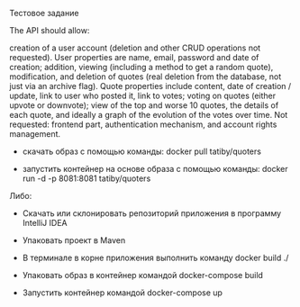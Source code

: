 Тестовое задание

The API should allow:

creation of a user account (deletion and other CRUD operations not requested). User properties are name, email, password
and date of creation;
addition, viewing (including a method to get a random quote), modification, and deletion of quotes (real deletion from
the database, not just via an archive flag). Quote properties include content, date of creation / update, link to user
who posted it, link to votes;
voting on quotes (either upvote or downvote);
view of the top and worse 10 quotes, the details of each quote, and ideally a graph of the evolution of the votes over
time.
Not requested: frontend part, authentication mechanism, and account rights management.

- скачать образ с помощью команды: docker pull tatiby/quoters

- запустить контейнер на основе образа с помощью команды: docker run -d -p 8081:8081 tatiby/quoters

Либо:

- Скачать или склонировать репозиторий приложения в программу IntelliJ IDEA

- Упаковать проект в Maven

- В терминале в корне приложения выполнить команду docker build ./

- Упаковать образ в контейнер командой docker-compose build

- Запустить контейнер командой docker-compose up